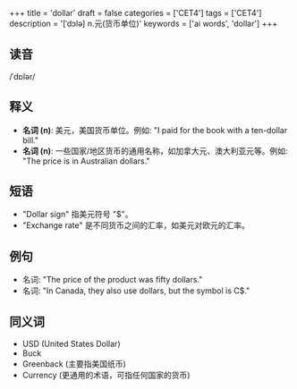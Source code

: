 +++
title = 'dollar'
draft = false
categories = ['CET4']
tags = ['CET4']
description = '[ˈdɔlə] n.元(货币单位)'
keywords = ['ai words', 'dollar']
+++

## 读音
/ˈdɒlər/

## 释义
- **名词 (n)**: 美元，美国货币单位。例如: "I paid for the book with a ten-dollar bill."
- **名词 (n)**: 一些国家/地区货币的通用名称，如加拿大元、澳大利亚元等。例如: "The price is in Australian dollars."

## 短语
- "Dollar sign" 指美元符号 "$"。
- "Exchange rate" 是不同货币之间的汇率，如美元对欧元的汇率。

## 例句
- 名词: "The price of the product was fifty dollars."
- 名词: "In Canada, they also use dollars, but the symbol is C$."

## 同义词
- USD (United States Dollar)
- Buck
- Greenback (主要指美国纸币)
- Currency (更通用的术语，可指任何国家的货币)
